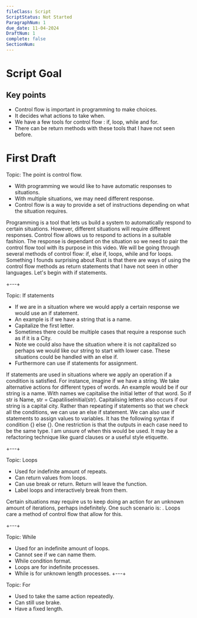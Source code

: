 ```yaml
---
fileClass: Script
ScriptStatus: Not Started
ParagraphNum: 1
due_date: 11-04-2024
DraftNum: 1
complete: false
SectionNum: 
---
```

# Script Goal

## Key points
- Control flow is important in programming to make choices.
- It decides what actions to take when. 
- We have a few tools for control flow : if, loop, while and for.
- There can be return methods with these tools that I have not seen before.

# First Draft
Topic: The point is control flow.
- With programming we would like to have automatic responses to situations.
- With multiple situations, we may need different response.
- Control flow is a way to provide a set of instructions depending on what the situation requires.

Programming is a tool that lets us build a system to automatically respond to certain situations. However, different situations will require different responses. Control flow allows us to respond to actions in a suitable fashion. The response is dependant on the situation so we need to pair the control flow tool with its purpose in this video. We will be going through several methods of control flow: if, else if, loops, while and for loops. Something I founds surprising about Rust is that there are ways of using the control flow methods as return statements that I have not seen in other languages. Let's begin with if statements.

+---+

Topic: If statements
- If we are in a situation where we would apply a certain response we would use an if statement.
- An example is if we have a string that is a name.
- Capitalize the first letter.
- Sometimes there could be multiple cases that require a response such as if it is a City.
- Note we could also have the situation where it is not capitalized so perhaps we would like our string to start with lower case. These situations could be handled with an else if.
- Furthermore can use if statements for assignment.

If statements are used in situations where we apply an operation if a condition is satisfied. For instance, imagine if we have a string. We take alternative actions for different types of words. An example would be if our string is a name. With names we capitalise the initial letter of that word. So if str is Name, str = CapatiliseInitial(str). Capitalising letters also occurs if our string is a capital city. Rather than repeating if statements so that we check all the conditions, we can use an else if statement. We can also use if statements to assign values to variables. It has the following syntax if condition {} else {}. One restriction is that the outputs in each case need to be the same type. I am unsure of when this would be used. It may be a refactoring technique like guard clauses or a useful style etiquette.    

+---+

Topic: Loops
- Used for indefinite amount of repeats.
- Can return values from loops.
- Can use break or return. Return will leave the function.
- Label loops and interactively break from them.

Certain situations may require us to keep doing an action for an unknown amount of iterations, perhaps indefinitely. One such scenario is: . Loops care a method of control flow that allow for this.


+---+

Topic: While
- Used for an indefinite amount of loops.
- Cannot see if we can name them.
- While condition format.
- Loops are for indefinite processes. 
- While is for unknown length processes.
+---+

Topic: For
- Used to take the same action repeatedly.
- Can still use brake.
- Have a fixed length.


